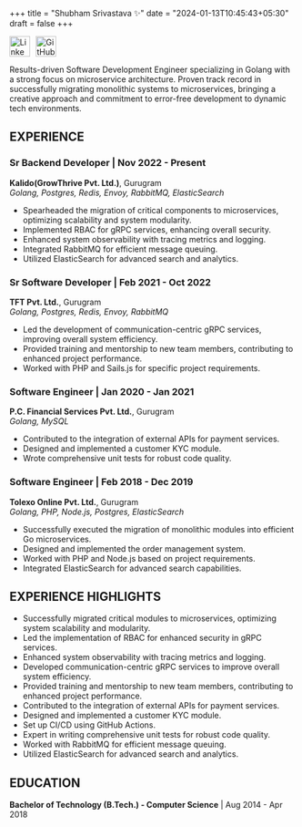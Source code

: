 +++
title = "Shubham Srivastava ✨"
date = "2024-01-13T10:45:43+05:30"
draft = false
+++

<div style="display: flex;">
  <a href="https://www.linkedin.com/in/sri-shubham" target="_blank" style="text-decoration: none;">
    <img src="/images/linkedin-48.png" alt="LinkedIn" width="36px" style="margin-right: 10px;">
  </a>
  <a href="https://github.com/sri-shubham" target="_blank" style="text-decoration: none;">
    <img src="/images/github-30.png" alt="GitHub" width="36px">
  </a>
</div>

Results-driven Software Development Engineer specializing in Golang with a strong focus on microservice architecture. Proven track record in successfully migrating monolithic systems to microservices, bringing a creative approach and commitment to error-free development to dynamic tech environments.

## EXPERIENCE

### Sr Backend Developer | Nov 2022 - Present
**Kalido(GrowThrive Pvt. Ltd.)**, Gurugram  
*Golang, Postgres, Redis, Envoy, RabbitMQ, ElasticSearch*

- Spearheaded the migration of critical components to microservices, optimizing scalability and system modularity.
- Implemented RBAC for gRPC services, enhancing overall security.
- Enhanced system observability with tracing metrics and logging.
- Integrated RabbitMQ for efficient message queuing.
- Utilized ElasticSearch for advanced search and analytics.

### Sr Software Developer | Feb 2021 - Oct 2022
**TFT Pvt. Ltd.**, Gurugram  
*Golang, Postgres, Redis, Envoy, RabbitMQ*

- Led the development of communication-centric gRPC services, improving overall system efficiency.
- Provided training and mentorship to new team members, contributing to enhanced project performance.
- Worked with PHP and Sails.js for specific project requirements.

### Software Engineer | Jan 2020 - Jan 2021
**P.C. Financial Services Pvt. Ltd.**, Gurugram  
*Golang, MySQL*

- Contributed to the integration of external APIs for payment services.
- Designed and implemented a customer KYC module.
- Wrote comprehensive unit tests for robust code quality.

### Software Engineer | Feb 2018 - Dec 2019
**Tolexo Online Pvt. Ltd.**, Gurugram  
*Golang, PHP, Node.js, Postgres, ElasticSearch*

- Successfully executed the migration of monolithic modules into efficient Go microservices.
- Designed and implemented the order management system.
- Worked with PHP and Node.js based on project requirements.
- Integrated ElasticSearch for advanced search capabilities.

## EXPERIENCE HIGHLIGHTS

- Successfully migrated critical modules to microservices, optimizing system scalability and modularity.
- Led the implementation of RBAC for enhanced security in gRPC services.
- Enhanced system observability with tracing metrics and logging.
- Developed communication-centric gRPC services to improve overall system efficiency.
- Provided training and mentorship to new team members, contributing to enhanced project performance.
- Contributed to the integration of external APIs for payment services.
- Designed and implemented a customer KYC module.
- Set up CI/CD using GitHub Actions.
- Expert in writing comprehensive unit tests for robust code quality.
- Worked with RabbitMQ for efficient message queuing.
- Utilized ElasticSearch for advanced search and analytics.

## EDUCATION

**Bachelor of Technology (B.Tech.) - Computer Science** | Aug 2014 - Apr 2018  

